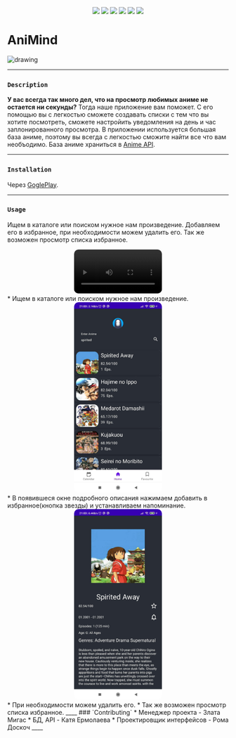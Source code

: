 <p align="center">
<img src="https://travis-ci.org/klugjo/hexo-autolinker.svg?branch=master">
<img src="https://img.shields.io/amo/stars/youtube?color=dd&label=Rate&logo=ss&logoColor=ss&style=plastic">
<img src="https://img.shields.io/amo/stars/youtube?color=dd&label=Rate&logo=ss&logoColor=ss">
<img src="https://img.shields.io/amo/v/asd?label=version">
<img src="https://badges.frapsoft.com/os/v1/open-source.svg?v=103">
<img src="https://img.shields.io/crates/d/youtube">
 </p>

# AniMind
<img src="https://cdn.icon-icons.com/icons2/1736/PNG/512/4043233-anime-away-face-no-nobody-spirited_113254.png" alt="drawing" width="100"/>

____
### `Description` 
**У вас всегда так много дел, что на просмотр любимых аниме не остается ни секунды?** Тогда наше приложение вам поможет. С его помощью вы с легкостью сможете создавать списки с тем что вы хотите посмотреть, сможете настройить уведомления на день и час заплонированного просмотра. В приложении используется большая база аниме, поэтому вы всегда с легкостью сможите найти все что вам необъодимо. База аниме храниться в [Anime API](https://kitsu.docs.apiary.io/).
____
### `Installation`
Через [GoglePlay](dfdf).
____
### `Usage`
Ищем в каталоге или поиском нужное нам произведение. Добавляем его в избранное, при необходимости можем удалить его. Так же возможен просмотр списка избранное.
<center><video style="border-radius: 10px;"src="ScreanShots\cat.mp4" autoplay width="200"></center>
* Ищем в каталоге или поиском нужное нам произведение.<br>
<center><img style="border-radius: 10px;"src="ScreanShots\home.jpg" alt="drawing" width="200"></center>
* В появившеся окне подробного описания нажимаем добавить в избранное(кнопка звезды) и устанавливаем напоминание.
<center><img style="border-radius: 10px;"src="ScreanShots\preview.jpg" alt="drawing" width="200"></center>
* При необходимости можем удалить его. 
* Так же возможен просмотр списка избранное.
____
### `Contributing`
* Менеджер проекта - Злата Мигас
* БД, API - Катя Ермолаева
* Проектировщик интерфейсов - Рома Доскоч
____
